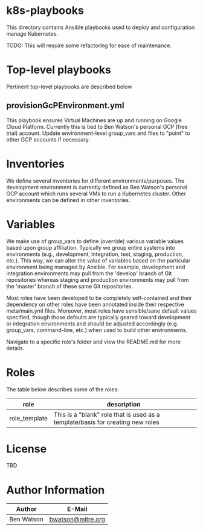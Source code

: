 # k8s-playbooks

This directory contains Ansible playbooks used to deploy and configuration
manage Kubernetes.

TODO: This will require some refactoring for ease of maintenance.

# Top-level playbooks

Pertinent top-level playbooks are described below

## provisionGcPEnvironment.yml

This playbook ensures Virtual Machines are up and running on Google Cloud
Platform.  Currently this is tied to Ben Watson's personal GCP (free trial)
account.  Update environment-level group_vars and files to "point" to other
GCP accounts if necessary.

# Inventories

We define several inventories for different environments/purposes.  The
development environment is currently defined as Ben Watson's personal GCP
account which runs several VMs to run a Kubernetes cluster.  Other environments
can be defined in other inventories.

# Variables

We make use of group_vars to define (override) various variable values based
upon group affiliation.  Typically we group entire systems into environments
(e.g., development, integration, test, staging, production, etc.).  This way, we
can alter the value of variables based on the particular environment being
managed by Ansible.  For example, development and integration environments may
pull from the 'develop' branch of Git repositories whereas staging and 
production environments may pull from the 'master' branch of these same Git
repositories.

Most roles have been developed to be completely self-contained and their 
dependency on other roles have been annotated inside their respective 
meta/main.yml files.  Moreover, most roles have sensible/sane default values
specified, though those defaults are typically geared toward development or
integration environments and should be adjusted accordingly (e.g. group_vars, 
command-line, etc.) when used to build other environments.

Navigate to a specific role's folder and view the README.md for more details.

# Roles

The table below describes some of the roles:

|role|description|
|---|---|
|role_template|This is a "blank" role that is used as a template/basis for creating new roles|

# License

TBD

# Author Information

|Author|E-Mail|
|---|---|
|Ben Watson|bwatson@mitre.org|
